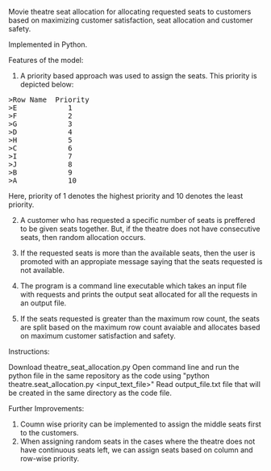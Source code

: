 Movie theatre seat allocation for allocating requested seats to customers based on maximizing customer satisfaction, seat allocation and customer safety. 

Implemented in Python. 

Features of the model: 
1. A priority based approach was used to assign the seats. This priority is depicted below: 
<pre>
>Row Name  Priority 
>E            1
>F            2
>G            3
>D            4
>H            5
>C            6
>I            7
>J            8
>B            9
>A            10
</pre>
Here, priority of 1 denotes the highest priority and 10 denotes the least priority. 

2. A customer who has requested a specific number of seats is preffered to be given seats together. But, if the theatre does not have consecutive seats, then random allocation occurs. 

3. If the requested seats is more than the available seats, then the user is promoted with an appropiate message saying that the seats requested is not available. 

4. The program is a command line executable which takes an input file with requests and prints the output seat allocated for all the requests in an output file. 

5. If the seats requested is greater than the maximum row count, the seats are split based on the maximum row count avaiable and allocates based on maximum customer satisfaction and safety. 

Instructions:

Download theatre_seat_allocation.py
Open command line and run the python file in the same repository as the code using "python theatre.seat_allocation.py <input_text_file>"
Read output_file.txt file that will be created in the same directory as the code file. 

Further Improvements: 
1. Coumn wise priority can be implemented to assign the middle seats first to the customers. 
2. When assigning random seats in the cases where the theatre does not have continuous seats left, we can assign seats based on column and row-wise priority. 
